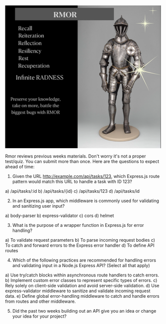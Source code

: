 ![Rmor Meme](./images/rmor-image.png)


Rmor reviews previous weeks materials. 
Don't worry it's not a proper test/quiz.
You can submit more than once.
Here are the questions to expect ahead of time: 

1. Given the URL http://example.com/api/tasks/123, which Express.js route pattern would match this URL to handle a task with ID 123?

a) /api/tasks/:id
b) /api/tasks/{id}
c) /api/tasks/123
d) /api/tasks/id

2. In an Express.js app, which middleware is commonly used for validating and sanitizing user input?

a) body-parser
b) express-validator
c) cors
d) helmet

3. What is the purpose of a wrapper function in Express.js for error handling?

a) To validate request parameters
b) To parse incoming request bodies
c) To catch and forward errors to the Express error handler
d) To define API routes

4. Which of the following practices are recommended for handling errors and validating input in a Node.js Express API? (Select all that apply)

a) Use try/catch blocks within asynchronous route handlers to catch errors.
b) Implement custom error classes to represent specific types of errors.
c) Rely solely on client-side validation and avoid server-side validation.
d) Use express-validator middleware to sanitize and validate incoming request data.
e) Define global error-handling middleware to catch and handle errors from routes and other middleware.


5. Did the past two weeks building out an API give you an idea or change your idea for your project? 

